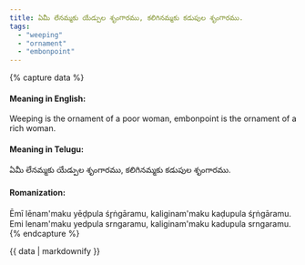 ```yaml
---
title: ఏమీ లేనమ్మకు యేడ్పుల శృంగారము, కలిగినమ్మకు కడుపుల శృంగారము.
tags:
  - "weeping"
  - "ornament"
  - "embonpoint"
---
```


{% capture data %}
#### Meaning in English:
Weeping is the ornament of a poor woman, embonpoint is the ornament of a rich woman.

#### Meaning in Telugu:
ఏమీ లేనమ్మకు యేడ్పుల శృంగారము, కలిగినమ్మకు కడుపుల శృంగారము.

#### Romanization:
Ēmī lēnam'maku yēḍpula śr̥ṅgāramu, kaliginam'maku kaḍupula śr̥ṅgāramu.
Emi lenam'maku yedpula srngaramu, kaliginam'maku kadupula srngaramu.
{% endcapture %}

{{ data | markdownify }}

